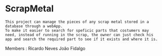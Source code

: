 # ScrapMetal



    This project can manage the pieces of any scrap metal stored in a database through a webApp.
    To make it easier to search for speficic parts that costumers may need, instead of running in the scrap, the owner can just check his app and search the required part to see if it exists and where it is.
  
  
  
  
  
  
  
  
  
  
  
  
  
  
  
  
  
  
  
  
  
  
  
  
  
  Members :                                                                                                         Ricardo Neves
                                                                                                                    João Fidalgo

